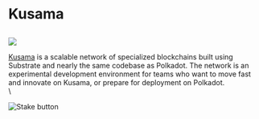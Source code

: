 # Kusama

##

![](https://user-images.githubusercontent.com/95366163/149375196-81f35561-0890-4046-9756-b1adff3d7114.png)

[Kusama](https://kusama.network/) is a scalable network of specialized blockchains built using Substrate and nearly the same codebase as Polkadot. The network is an experimental development environment for teams who want to move fast and innovate on Kusama, or prepare for deployment on Polkadot.\
\


![Stake button](https://user-images.githubusercontent.com/95366163/149524609-756864ef-1cc9-4eca-8ab9-433b14ad4cbb.png)

